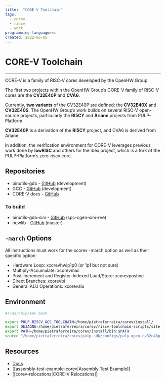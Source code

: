 ```yaml
---
title:  "CORE-V Toolchain"
tags:
  - corev
  - riscv
  - work
programming-languagues:
created: 2022-06-05
---
```

# CORE-V Toolchain
---
CORE-V is a family of RISC-V cores developed by the OpenHW Group.

The first two projects within the OpenHW Group’s CORE-V family of RISC-V cores are the **CV32E40P** and **CVA6**.

Currently, **two variants** of the CV32E40P are defined: the **CV32E40X** and **CV32E40S**. The OpenHW Group’s work builds on several RISC-V open-source projects, particularly the **RI5CY** and **Ariane** projects from PULP-Platform. 

**CV32E40P** is a derivation of the **RI5CY** project, and CVA6 is derived from Ariane.

In addition, the verification environment for CORE-V leverages previous work done by **lowRISC** and others for the Ibex project, which is a fork of the PULP-Platform’s zero-riscy core.

## Repositories
- binutils-gdb - [GitHub](https://github.com/openhwgroup/corev-binutils-gdb) (development)
- GCC - [GitHub](https://github.com/openhwgroup/corev-gcc) (development)
- CORE-V docs - [GitHub](https://github.com/openhwgroup/core-v-sw)

### To build
- binutils-gdb-sim - [GitHub](https://github.com/embecosm/riscv-binutils-gdb.git) (spc-cgen-sim-rve)
- newlib - [GitHub](https://mirrors.git.embecosm.com/mirrors/newlib-cygwin.git) (master)

## `-march` Options
All instructions must work for the xcorev -march option as well as their specific option:

- Hardware Loop: xcorevhwlp1p0 (or 1p1 but not sure)
- Multiply-Accumulate: xcorevmac
- Post-Increment and Register-Indexed Load/Store: xcorevpostinc
- Direct Branches: xcorevbi
- General ALU Operations: xcorevalu

## Environment
```bash
#!/usr/bin/env bash

export PULP_RISCV_GCC_TOOLCHAIN=/home/pietraferreira/corev/install/
export DEJAGNU=/home/pietraferreira/corev/riscv-toolchain-scripts/site.exp
export PATH=/home/pietraferreira/corev/install/bin:$PATH
source "/home/pietraferreira/corev/pulp-sdk/configs/pulp-open-cv32e40p.sh"
```

## Resources
- [Docs](https://core-v-docs-verif-strat.readthedocs.io/en/latest/intro.html)
- [[assembly-test-example-corev|Assembly Test Example]]
- [[corev-relocations|CORE-V Relocations]]